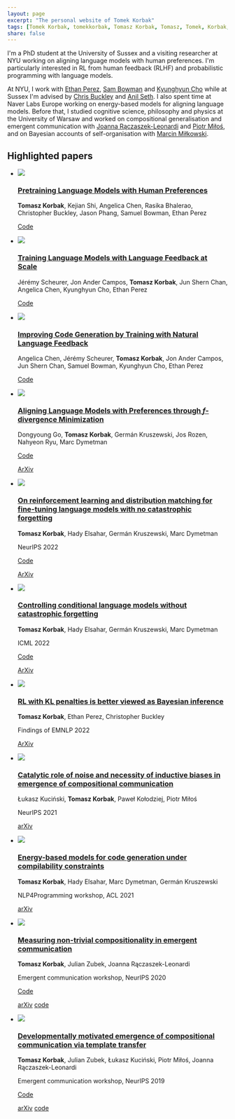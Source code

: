 ```yaml
---
layout: page
excerpt: "The personal website of Tomek Korbak"
tags: [Tomek Korbak, tomekkorbak, Tomasz Korbak, Tomasz, Tomek, Korbak, homepage]
share: false
---
```

I'm a PhD student at the University of Sussex and a visiting researcher at NYU working on aligning language models with human preferences. I'm particularly interested in RL from human feedback (RLHF) and probabilistic programming with language models.  


At NYU, I work with [Ethan Perez](https://scholar.google.ca/citations?user=za0-taQAAAAJ&hl=en), [Sam Bowman](https://scholar.google.com/citations?user=kV9XRxYAAAAJ&hl=en) and [Kyunghyun Cho](https://scholar.google.co.uk/citations?user=0RAmmIAAAAAJ&hl=en) while at Sussex I'm advised by [Chris Buckley](https://scholar.google.co.uk/citations?user=nWuZ0XcAAAAJ&hl=en) and [Anil Seth](https://scholar.google.com/citations?hl=en&user=3eJCZCkAAAAJ). I also spent time at Naver Labs Europe working on energy-based models for aligning language models. Before that, I studied cognitive science, philosophy and physics at the University of Warsaw and worked on compositional generalisation and emergent communication with [Joanna Rączaszek-Leonardi](https://scholar.google.com/citations?user=OPggSAYAAAAJ&hl=pl) and [Piotr Miłoś](https://scholar.google.pl/citations?user=Se68XecAAAAJ&hl=pl&oi=ao), and on Bayesian accounts of self-organisation with [Marcin Miłkowski](https://scholar.google.com/citations?user=2UfI6q8AAAAJ&hl=en).

## Highlighted papers

<ul class="collection">
<li>
<div class="thumb">
<a href="https://arxiv.org/abs/2302.08582">
<img src="{{ site.url }}/images/thumbnails/phf2.png">
</a>
</div>


<div class="text">
<a href="https://arxiv.org/abs/2302.08582">
<h3>Pretraining Language Models with Human Preferences


</h3>
</a>
<p class="authors"><b>Tomasz Korbak</b>, Kejian Shi, Angelica Chen, Rasika Bhalerao, Christopher Buckley, Jason Phang, Samuel Bowman, Ethan Perez</p>
<p class="venues"><a href="https://github.com/tomekkorbak/pretraining-with-human-feedback" target="_blank">Code</a></p>


</div>
</li>

<li>
<div class="thumb">
<a href="https://arxiv.org/abs/2303.16755">
<img src="{{ site.url }}/images/thumbnails/ilf.png">
</a>
</div>


<div class="text">
<a href="https://arxiv.org/abs/2303.16755">
<h3>Training Language Models with Language Feedback at Scale


</h3>
</a>
<p class="authors">Jérémy Scheurer, Jon Ander Campos, <b>Tomasz Korbak</b>, Jun Shern Chan, Angelica Chen, Kyunghyun Cho, Ethan Perez</p>
<p class="venues"><a href="https://github.com/JeremyAlain/imitation_learning_from_language_feedback" target="_blank">Code</a></p>


</div>
</li>


<li>
<div class="thumb">
<a href="https://arxiv.org/abs/2303.16749">
<img src="{{ site.url }}/images/thumbnails/ilf2.png">
</a>
</div>


<div class="text">
<a href="https://arxiv.org/abs/2303.16749">
<h3>Improving Code Generation by Training with Natural Language Feedback


</h3>
</a>
<p class="authors">Angelica Chen, Jérémy Scheurer, <b>Tomasz Korbak</b>, Jon Ander Campos, Jun Shern Chan, Samuel Bowman, Kyunghyun Cho, Ethan Perez</p>
<p class="venues"><a href="https://github.com/nyu-mll/ILF-for-code-generation" target="_blank">Code</a></p>


</div>
</li>










<li>
<div class="thumb">
<a href="https://arxiv.org/abs/2302.08582">
<img src="{{ site.url }}/images/thumbnails/fdpg2.png">
</a>
</div>


<div class="text">
<a href="https://arxiv.org/abs/2302.08215">
<h3>Aligning Language Models with Preferences through <i>f</i>-divergence Minimization</h3>
</a>
<p class="authors">Dongyoung Go, <b>Tomasz Korbak</b>, Germán Kruszewski, Jos Rozen, Nahyeon Ryu, Marc Dymetman
</p>
<p class="venues"><a href="https://github.com/naver/disco" target="_blank">Code</a></p>

<p class="buttons">

<a href="https://arxiv.org/abs/2302.08215" target="_blank">ArXiv</a>

</p>
</div>
</li>


<li>
<div class="thumb">
<a href="https://arxiv.org/abs/2206.00761">
<img src="{{ site.url }}/images/thumbnails/rmvsdm2.png">
</a>
</div>


<div class="text">
<a href="https://arxiv.org/abs/2206.00761">
<h3>On reinforcement learning and distribution matching for fine-tuning language models with no catastrophic forgetting

</h3>
</a>
<p class="authors"><b>Tomasz Korbak</b>, Hady Elsahar, Germán Kruszewski, Marc Dymetman</p>
<p class="venues">NeurIPS 2022</p>
<p class="venues"><a href="https://github.com/naver/gdc/tree/master/rm_vs_dm" target="_blank">Code</a></p>


<p class="buttons">

<a href="https://arxiv.org/abs/2112.00791" target="_blank">ArXiv</a>

</p>
</div>
</li>

<li>
<div class="thumb">
<a href="https://arxiv.org/abs/2112.00791">
<img src="{{ site.url }}/images/thumbnails/cdpg4.png">
</a>
</div>


<div class="text">
<a href="https://arxiv.org/abs/2112.00791">
<h3>Controlling conditional language models without catastrophic forgetting</h3>
</a>
<p class="authors"><b>Tomasz Korbak</b>, Hady Elsahar, Germán Kruszewski, Marc Dymetman</p>
<p class="venues">ICML 2022</p>
<p class="venues"><a href="https://github.com/naver/gdc/tree/master/cdpg" target="_blank">Code</a></p>


<p class="buttons">

<a href="https://arxiv.org/abs/2112.00791" target="_blank">ArXiv</a>

</p>
</div>
</li>


<li>
<div class="thumb">
<a href="https://arxiv.org/abs/2205.11275">
<img src="{{ site.url }}/images/thumbnails/rl_kl.png">
</a>
</div>


<div class="text">
<a href="https://arxiv.org/abs/2205.11275">
<h3>RL with KL penalties is better viewed as Bayesian inference</h3>
</a>
<p class="authors"><b>Tomasz Korbak</b>, Ethan Perez, Christopher Buckley</p>
<p class="venues">Findings of EMNLP 2022</p>

<p class="buttons">

<a href="https://arxiv.org/abs/2205.11275.pdf" target="_blank">ArXiv</a>

</p>
</div>
</li>

<li>
<div class="thumb">
<a href="https://arxiv.org/abs/2111.06464">
<img src="{{ site.url }}/images/thumbnails/noise.png">
</a>
</div>

<div class="text">
<a href="https://arxiv.org/abs/2111.06464">
<h3>Catalytic role of noise and necessity of inductive biases in emergence of compositional communication</h3>
</a>
<p class="authors">Łukasz Kuciński, <b>Tomasz Korbak</b>, Paweł Kołodziej, Piotr Miłoś</p>
<p class="venues">NeurIPS 2021</p>

<p class="buttons">
<a href="https://arxiv.org/abs/2111.06464" target="_blank">arXiv</a>
</p>
</div>
</li>



<li>
<div class="thumb">
<a href="https://arxiv.org/abs/2106.04985">
<img src="{{ site.url }}/images/thumbnails/code_comp.png">
</a>
</div>

<div class="text">
<a href="https://arxiv.org/abs/2106.04985">
<h3>Energy-based models for code generation under compilability constraints</h3>
</a>
<p class="authors"><b>Tomasz Korbak</b>, Hady Elsahar, Marc Dymetman, Germán Kruszewski</p>
<p class="venues">NLP4Programming workshop, ACL 2021</p>

<p class="buttons">
<a href="https://arxiv.org/abs/2106.04985" target="_blank">arXiv</a>
</p>
</div>
</li>


<li>
<div class="thumb">
<a href="https://arxiv.org/abs/2010.15058">
<img src="{{ site.url }}/images/thumbnails/ntc.png">
</a>
</div>

<div class="text">
<a href="https://arxiv.org/abs/2010.15058">
<h3>Measuring non-trivial compositionality in emergent communication</h3>
</a>
<p class="authors"><b>Tomasz Korbak</b>, Julian Zubek, Joanna Rączaszek-Leonardi</p>
<p class="venues">Emergent communication workshop, NeurIPS 2020</p>
<p class="venues"><a href="https://github.com/tomekkorbak/measuring-non-trivial-compositionality" target="_blank">Code</a></p>


<p class="buttons">
<a href="https://arxiv.org/abs/2010.15058" target="_blank">arXiv</a>
<a href="https://github.com/tomekkorbak/measuring-non-trivial-compositionality" target="_blank">code</a>
</p>
</div>
</li>

<li>
<div class="thumb">
<a href="https://arxiv.org/abs/1910.06079">
<img src="{{ site.url }}/images/thumbnails/template.png">
</a>
</div>

<div class="text">
<a href="https://arxiv.org/abs/1910.06079">
<h3>Developmentally motivated emergence of compositional communication via template transfer</h3>
</a>
<p class="authors"><b>Tomasz Korbak</b>, Julian Zubek, Łukasz Kuciński, Piotr Miłoś, Joanna Rączaszek-Leonardi</p>
<p class="venues">Emergent communication workshop, NeurIPS 2019</p>
<p class="venues"><a href="https://github.com/tomekkorbak/compositional-communication-via-template-transfer" target="_blank">Code</a></p>


<p class="buttons">
<a href="https://arxiv.org/abs/1910.06079" target="_blank">arXiv</a>
<a href="https://github.com/tomekkorbak/compositional-communication-via-template-transfer" target="_blank">code</a>
</p>
</div>
</li>

</ul>